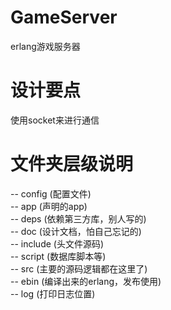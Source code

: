 # GameServer
erlang游戏服务器
# 设计要点
使用socket来进行通信
# 文件夹层级说明
-- config (配置文件)   
  -- app (声明的app)   
-- deps (依赖第三方库，别人写的)   
-- doc (设计文档，怕自己忘记的)  
-- include (头文件源码)  
-- script (数据库脚本等)  
-- src (主要的源码逻辑都在这里了)  
-- ebin (编译出来的erlang，发布使用)  
-- log (打印日志位置)  